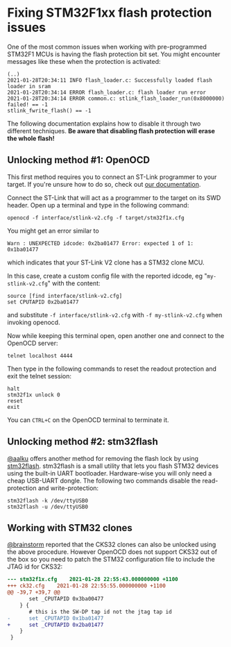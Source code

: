# Fixing STM32F1xx flash protection issues

One of the most common issues when working with pre-programmed STM32F1 MCUs is having the flash protection bit set. You might encounter messages like these when the protection is activated:

```
(..)
2021-01-28T20:34:11 INFO flash_loader.c: Successfully loaded flash loader in sram
2021-01-28T20:34:14 ERROR flash_loader.c: flash loader run error
2021-01-28T20:34:14 ERROR common.c: stlink_flash_loader_run(0x8000000) failed! == -1
stlink_fwrite_flash() == -1
```

The following documentation explains how to disable it through two different techniques. **Be aware that disabling flash protection will erase the whole flash!**

## Unlocking method #1: OpenOCD

This first method requires you to connect an ST-Link programmer to your target. If you're unsure how to do so, check out [our documentation](https://github.com/dirtyjtag/DirtyJTAG/tree/master/docs).

Connect the ST-Link that will act as a programmer to the target on its SWD header. Open up a terminal and type in the following command:

```
openocd -f interface/stlink-v2.cfg -f target/stm32f1x.cfg
```

You might get an error similar to
```
Warn : UNEXPECTED idcode: 0x2ba01477 Error: expected 1 of 1: 0x1ba01477
```
which indicates that your ST-Link V2 clone has a STM32 clone MCU.

In this case, create a custom config file with the reported idcode, eg "`my-stlink-v2.cfg`" with the content:
```
source [find interface/stlink-v2.cfg]
set CPUTAPID 0x2ba01477
```
and substitute `-f interface/stlink-v2.cfg` with `-f my-stlink-v2.cfg` when invoking openocd.

Now while keeping this terminal open, open another one and connect to the OpenOCD server:

```
telnet localhost 4444
```

Then type in the following commands to reset the readout protection and exit the telnet session:

```
halt
stm32f1x unlock 0
reset
exit
```

You can `CTRL+C` on the OpenOCD terminal to terminate it.

## Unlocking method #2: stm32flash

[@aalku](https://github.com/aalku) offers another method for removing the flash lock by using [stm32flash](https://github.com/stm32duino/stm32flash). stm32flash is a small utility that lets you flash STM32 devices using the built-in UART bootloader. Hardware-wise you will only need a cheap USB-UART dongle. The following two commands disable the read-protection and write-protection:

```
stm32flash -k /dev/ttyUSB0
stm32flash -u /dev/ttyUSB0
```

## Working with STM32 clones

[@brainstorm](https://github.com/brainstorm) reported that the CKS32 clones can also be unlocked using the above procedure. However OpenOCD does not support CKS32 out of the box so you need to patch the STM32 configuration file to include the JTAG id for CKS32:

```diff
--- stm32f1x.cfg	2021-01-28 22:55:43.000000000 +1100
+++ ck32.cfg	2021-01-28 22:55:55.000000000 +1100
@@ -39,7 +39,7 @@
       set _CPUTAPID 0x3ba00477
    } {
       # this is the SW-DP tap id not the jtag tap id
-      set _CPUTAPID 0x1ba01477
+      set _CPUTAPID 0x2ba01477
    }
 }
```
